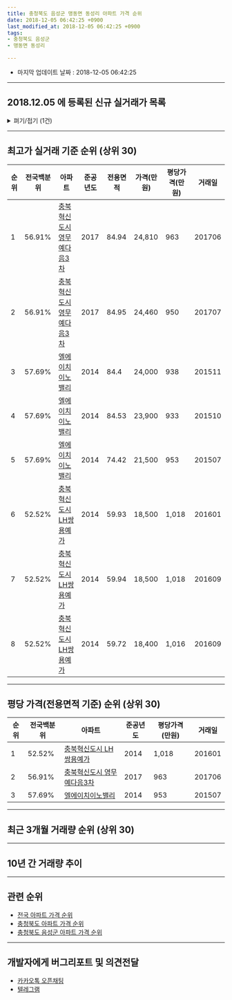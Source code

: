 ```yaml
---
title: 충청북도 음성군 맹동면 동성리 아파트 가격 순위
date: 2018-12-05 06:42:25 +0900
last_modified_at: 2018-12-05 06:42:25 +0900
tags:
- 충청북도 음성군
- 맹동면 동성리

---
```


* 마지막 업데이트 날짜 : 2018-12-05 06:42:25

---

## 2018.12.05 에 등록된 신규 실거래가 목록

<details>
<summary>펴기/접기 (1건)</summary>
<div markdown="1">

|아파트|전국백분위|준공년도|전용면적|가격(만원)|평당가격(만원)|거래일|
|---|---|---|---|---|---|---|
|[엘에이치이노밸리](https://search.naver.com/search.naver?query=%EC%B6%A9%EC%B2%AD%EB%B6%81%EB%8F%84+%EC%9D%8C%EC%84%B1%EA%B5%B0+%EB%A7%B9%EB%8F%99%EB%A9%B4+%EB%8F%99%EC%84%B1%EB%A6%AC+%EC%97%98%EC%97%90%EC%9D%B4%EC%B9%98%EC%9D%B4%EB%85%B8%EB%B0%B8%EB%A6%AC)|57.69%|2014|84.4|19,000|742|<span style="color:red">201811</span>|


</div>
</details>

---

## 최고가 실거래 기준 순위 (상위 30)


|순위|전국백분위|아파트|준공년도|전용면적|가격(만원)|평당가격(만원)|거래일|
|---|---|---|---|---|---|---|---|
|1|56.91%|[충북혁신도시 영무예다음3차](https://search.naver.com/search.naver?query=%EC%B6%A9%EC%B2%AD%EB%B6%81%EB%8F%84+%EC%9D%8C%EC%84%B1%EA%B5%B0+%EB%A7%B9%EB%8F%99%EB%A9%B4+%EB%8F%99%EC%84%B1%EB%A6%AC+%EC%B6%A9%EB%B6%81%ED%98%81%EC%8B%A0%EB%8F%84%EC%8B%9C+%EC%98%81%EB%AC%B4%EC%98%88%EB%8B%A4%EC%9D%8C3%EC%B0%A8)|2017|84.94|24,810|963|201706|
|2|56.91%|[충북혁신도시 영무예다음3차](https://search.naver.com/search.naver?query=%EC%B6%A9%EC%B2%AD%EB%B6%81%EB%8F%84+%EC%9D%8C%EC%84%B1%EA%B5%B0+%EB%A7%B9%EB%8F%99%EB%A9%B4+%EB%8F%99%EC%84%B1%EB%A6%AC+%EC%B6%A9%EB%B6%81%ED%98%81%EC%8B%A0%EB%8F%84%EC%8B%9C+%EC%98%81%EB%AC%B4%EC%98%88%EB%8B%A4%EC%9D%8C3%EC%B0%A8)|2017|84.95|24,460|950|201707|
|3|57.69%|[엘에이치이노밸리](https://search.naver.com/search.naver?query=%EC%B6%A9%EC%B2%AD%EB%B6%81%EB%8F%84+%EC%9D%8C%EC%84%B1%EA%B5%B0+%EB%A7%B9%EB%8F%99%EB%A9%B4+%EB%8F%99%EC%84%B1%EB%A6%AC+%EC%97%98%EC%97%90%EC%9D%B4%EC%B9%98%EC%9D%B4%EB%85%B8%EB%B0%B8%EB%A6%AC)|2014|84.4|24,000|938|201511|
|4|57.69%|[엘에이치이노밸리](https://search.naver.com/search.naver?query=%EC%B6%A9%EC%B2%AD%EB%B6%81%EB%8F%84+%EC%9D%8C%EC%84%B1%EA%B5%B0+%EB%A7%B9%EB%8F%99%EB%A9%B4+%EB%8F%99%EC%84%B1%EB%A6%AC+%EC%97%98%EC%97%90%EC%9D%B4%EC%B9%98%EC%9D%B4%EB%85%B8%EB%B0%B8%EB%A6%AC)|2014|84.53|23,900|933|201510|
|5|57.69%|[엘에이치이노밸리](https://search.naver.com/search.naver?query=%EC%B6%A9%EC%B2%AD%EB%B6%81%EB%8F%84+%EC%9D%8C%EC%84%B1%EA%B5%B0+%EB%A7%B9%EB%8F%99%EB%A9%B4+%EB%8F%99%EC%84%B1%EB%A6%AC+%EC%97%98%EC%97%90%EC%9D%B4%EC%B9%98%EC%9D%B4%EB%85%B8%EB%B0%B8%EB%A6%AC)|2014|74.42|21,500|953|201507|
|6|52.52%|[충북혁신도시 LH쌍용예가](https://search.naver.com/search.naver?query=%EC%B6%A9%EC%B2%AD%EB%B6%81%EB%8F%84+%EC%9D%8C%EC%84%B1%EA%B5%B0+%EB%A7%B9%EB%8F%99%EB%A9%B4+%EB%8F%99%EC%84%B1%EB%A6%AC+%EC%B6%A9%EB%B6%81%ED%98%81%EC%8B%A0%EB%8F%84%EC%8B%9C+LH%EC%8C%8D%EC%9A%A9%EC%98%88%EA%B0%80)|2014|59.93|18,500|1,018|201601|
|7|52.52%|[충북혁신도시 LH쌍용예가](https://search.naver.com/search.naver?query=%EC%B6%A9%EC%B2%AD%EB%B6%81%EB%8F%84+%EC%9D%8C%EC%84%B1%EA%B5%B0+%EB%A7%B9%EB%8F%99%EB%A9%B4+%EB%8F%99%EC%84%B1%EB%A6%AC+%EC%B6%A9%EB%B6%81%ED%98%81%EC%8B%A0%EB%8F%84%EC%8B%9C+LH%EC%8C%8D%EC%9A%A9%EC%98%88%EA%B0%80)|2014|59.94|18,500|1,018|201609|
|8|52.52%|[충북혁신도시 LH쌍용예가](https://search.naver.com/search.naver?query=%EC%B6%A9%EC%B2%AD%EB%B6%81%EB%8F%84+%EC%9D%8C%EC%84%B1%EA%B5%B0+%EB%A7%B9%EB%8F%99%EB%A9%B4+%EB%8F%99%EC%84%B1%EB%A6%AC+%EC%B6%A9%EB%B6%81%ED%98%81%EC%8B%A0%EB%8F%84%EC%8B%9C+LH%EC%8C%8D%EC%9A%A9%EC%98%88%EA%B0%80)|2014|59.72|18,400|1,016|201609|


---

## 평당 가격(전용면적 기준) 순위 (상위 30)


|순위|전국백분위|아파트|준공년도|평당가격(만원)|거래일|
|---|---|---|---|---|---|
|1|52.52%|[충북혁신도시 LH쌍용예가](https://search.naver.com/search.naver?query=%EC%B6%A9%EC%B2%AD%EB%B6%81%EB%8F%84+%EC%9D%8C%EC%84%B1%EA%B5%B0+%EB%A7%B9%EB%8F%99%EB%A9%B4+%EB%8F%99%EC%84%B1%EB%A6%AC+%EC%B6%A9%EB%B6%81%ED%98%81%EC%8B%A0%EB%8F%84%EC%8B%9C+LH%EC%8C%8D%EC%9A%A9%EC%98%88%EA%B0%80)|2014|1,018|201601|
|2|56.91%|[충북혁신도시 영무예다음3차](https://search.naver.com/search.naver?query=%EC%B6%A9%EC%B2%AD%EB%B6%81%EB%8F%84+%EC%9D%8C%EC%84%B1%EA%B5%B0+%EB%A7%B9%EB%8F%99%EB%A9%B4+%EB%8F%99%EC%84%B1%EB%A6%AC+%EC%B6%A9%EB%B6%81%ED%98%81%EC%8B%A0%EB%8F%84%EC%8B%9C+%EC%98%81%EB%AC%B4%EC%98%88%EB%8B%A4%EC%9D%8C3%EC%B0%A8)|2017|963|201706|
|3|57.69%|[엘에이치이노밸리](https://search.naver.com/search.naver?query=%EC%B6%A9%EC%B2%AD%EB%B6%81%EB%8F%84+%EC%9D%8C%EC%84%B1%EA%B5%B0+%EB%A7%B9%EB%8F%99%EB%A9%B4+%EB%8F%99%EC%84%B1%EB%A6%AC+%EC%97%98%EC%97%90%EC%9D%B4%EC%B9%98%EC%9D%B4%EB%85%B8%EB%B0%B8%EB%A6%AC)|2014|953|201507|


---

## 최근 3개월 거래량 순위 (상위 30)


<div style="width:100%;">
    <canvas id="deal_count_ranking" height="250"></canvas>
</div>


<script>
new Chart(document.getElementById("deal_count_ranking"), {
    type: 'horizontalBar',
    data: {
        labels: ['충북혁신도시 LH쌍용예가', '엘에이치이노밸리'],
        datasets: [{
            label: '실거래 수',
            data: [9, 6],
            borderColor: "rgba(255, 0, 128, 1)",
            backgroundColor: "rgba(255, 0, 128, 0.5)",
            fill: false,
        }]
    },
    options: {
        responsive: true,
        title: {
            display: true,
            text: '최근 3개월 거래량 순위'
        },
        tooltips: {
            mode: 'index',
            intersect: false,
            callbacks: {
                title: function(tooltipItems, data) {
                    return "실거래 수:";
                },
                label: function(tooltipItem, data) {
                    return data.labels[tooltipItem.index] + ": " + tooltipItem.xLabel;
                }
            }
        },
        hover: {
            mode: 'nearest',
            intersect: true
        },
        scales: {
            xAxes: [{
                display: true,
                scaleLabel: {
                    display: true,
                    labelString: '실거래 수'
                },
                ticks: {
                    suggestedMin: 0,
                }
            }],
            yAxes: [{
                display: true,
                ticks: {
                    autoSkip: false,
                    callback: function(value, index, values) {
                        if (value.length > 15)
                            return value.substr(0, 13) + "...";
                        else
                            return value;
                    }
                },
                scaleLabel: {
                    display: false,
                }
            }]
        }
    }
});

</script>


---

## 10년 간 거래량 추이


<div style="width:100%;">
    <canvas id="deal_progress" height="250"></canvas>
</div>

<script>
new Chart(document.getElementById("deal_progress"), {
    type: 'line',
    data: {
        labels: ['200812','200901','200902','200903','200904','200905','200906','200907','200908','200909','200910','200911','200912','201001','201002','201003','201004','201005','201006','201007','201008','201009','201010','201011','201012','201101','201102','201103','201104','201105','201106','201107','201108','201109','201110','201111','201112','201201','201202','201203','201204','201205','201206','201207','201208','201209','201210','201211','201212','201301','201302','201303','201304','201305','201306','201307','201308','201309','201310','201311','201312','201401','201402','201403','201404','201405','201406','201407','201408','201409','201410','201411','201412','201501','201502','201503','201504','201505','201506','201507','201508','201509','201510','201511','201512','201601','201602','201603','201604','201605','201606','201607','201608','201609','201610','201611','201612','201701','201702','201703','201704','201705','201706','201707','201708','201709','201710','201711','201712','201801','201802','201803','201804','201805','201806','201807','201808','201809','201810','201811','201812'],
        datasets: [{
            label: '실거래 수',
            pointRadius: 1,
            data: [0, 0, 0, 0, 0, 0, 0, 0, 0, 0, 0, 0, 0, 0, 0, 0, 0, 0, 0, 0, 0, 0, 0, 0, 0, 0, 0, 0, 0, 0, 0, 0, 0, 0, 0, 0, 0, 0, 0, 0, 0, 0, 0, 0, 0, 0, 0, 0, 0, 0, 0, 0, 0, 0, 0, 0, 0, 0, 0, 0, 0, 0, 0, 0, 0, 0, 1, 0, 2, 1, 2, 2, 2, 4, 6, 4, 2, 5, 7, 7, 3, 3, 7, 6, 3, 6, 6, 11, 14, 12, 19, 16, 12, 7, 13, 9, 7, 3, 10, 8, 9, 13, 10, 19, 13, 9, 19, 15, 11, 14, 11, 15, 20, 9, 10, 12, 13, 12, 7, 8, 0],
            borderColor: "rgba(255, 201, 14, 1)",
            backgroundColor: "rgba(255, 201, 14, 0.5)",
            fill: true,
        }]
    },
    options: {
        responsive: true,
        title: {
            display: true,
            text: '10년간 거래량 추이'
        },
        tooltips: {
            mode: 'index',
            intersect: false,
        },
        hover: {
            mode: 'nearest',
            intersect: true
        },
        scales: {
            xAxes: [{
                display: true,
                scaleLabel: {
                    display: true,
                    labelString: '년/월'
                }
            }],
            yAxes: [{
                display: true,
                ticks: {
                    suggestedMin: 0,
                },
                scaleLabel: {
                    display: true,
                    labelString: '실거래 수'
                }
            }]
        }
    }
});

</script>


---

## 관련 순위

- [전국 아파트 가격 순위](https://inasie.github.io/apt-ranking/전국)
- [충청북도 아파트 가격 순위](https://inasie.github.io/apt-ranking/충청북도)
- [충청북도 음성군 아파트 가격 순위](https://inasie.github.io/apt-ranking/충청북도-음성군)


---

## 개발자에게 버그리포트 및 의견전달

- [카카오톡 오픈채팅](https://open.kakao.com/o/gLJUAP4)
- [텔레그램](https://t.me/inasie)

